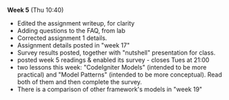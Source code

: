 **Week 5** (Thu 10:40)
- Edited the assignment writeup, for clarity
- Adding questions to the FAQ, from lab
- Corrected assignment 1 details.  
- Assignment details posted in "week 17"
- Survey results posted, together with "nutshell" presentation for class.
- posted week 5 readings & enabled its survey - closes Tues at 21:00
- two lessons this week: "CodeIgniter Models" (intended to be more
practical) and "Model Patterns" (intended to be more conceptual).
Read both of them and then complete the survey.  
- There is a comparison of other framework's models in "week 19"
